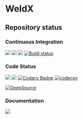 # WeldX

## Repository status 

### Continuous Integration
[![](https://github.com/BAMWelDX/weldx/workflows/CI%20Linux/badge.svg)](https://github.com/BAMWelDX/weldx/actions?query=workflow%3A"CI+Linux")
[![](https://github.com/BAMWelDX/weldx/workflows/CI%20Windows/badge.svg)](https://github.com/BAMWelDX/weldx/actions?query=workflow%3A%22CI+Windows%22)
[![](https://travis-ci.com/BAMWelDX/weldx.svg?branch=master)](https://travis-ci.com/BAMWelDX/weldx)
[![Build status](https://ci.appveyor.com/api/projects/status/6yvswkpj7mmdbrk1/branch/master?svg=true)](https://ci.appveyor.com/project/BAMWelDX/weldx/branch/master)

### Code Status
[![](https://github.com/BAMWelDX/weldx/workflows/vulture/badge.svg)](https://github.com/BAMWelDX/weldx/actions?query=workflow%3A%22vulture%22)
[![](https://github.com/BAMWelDX/weldx/workflows/flake8/badge.svg)](https://github.com/BAMWelDX/weldx/actions?query=workflow%3A%22flake8%22)
[![Codacy Badge](https://api.codacy.com/project/badge/Grade/5e7ede6d978249a781e5c580ed1c813f)](https://www.codacy.com/gh/BAMWelDX/weldx?utm_source=github.com&amp;utm_medium=referral&amp;utm_content=BAMWelDX/weldx&amp;utm_campaign=Badge_Grade)
[![codecov](https://codecov.io/gh/BAMWelDX/weldx/branch/master/graph/badge.svg)](https://codecov.io/gh/BAMWelDX/weldx)

[![DeepSource](https://static.deepsource.io/deepsource-badge-light-mini.svg)](https://deepsource.io/gh/BAMWelDX/weldx/?ref=repository-badge)

### Documentation
[![](https://github.com/BAMWelDX/weldx/workflows/pydocstyle/badge.svg)](https://github.com/BAMWelDX/weldx/actions?query=workflow%3A%22pydocstyle%22)
